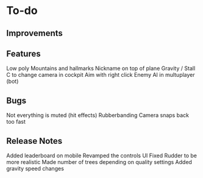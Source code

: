 # To-do

## Improvements


## Features

Low poly Mountains and hallmarks
Nickname on top of plane
Gravity / Stall
C to change camera in cockpit
Aim with right click
Enemy AI in multuplayer (bot)

## Bugs

Not everything is muted (hit effects)
Rubberbanding
Camera snaps back too fast

## Release Notes

Added leaderboard on mobile
Revamped the controls UI
Fixed Rudder to be more realistic
Made number of trees depending on quality settings
Added gravity speed changes
